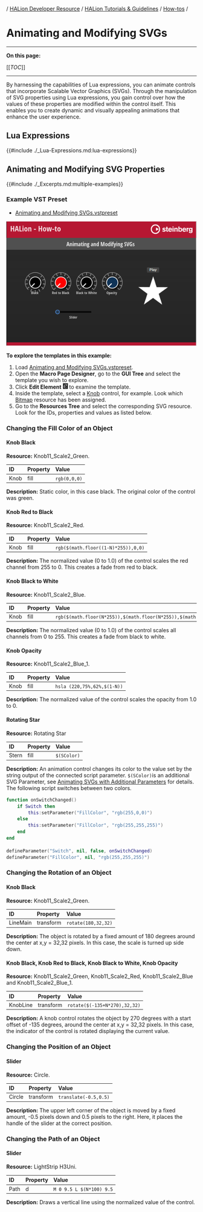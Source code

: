 / [HALion Developer Resource](../../HALion-Developer-Resource.md) / [HALion Tutorials & Guidelines](./HALion-Tutorials-Guidelines.md) / [How-tos](./How-tos.md) /

# Animating and Modifying SVGs

---

**On this page:**

[[_TOC_]]

---

By harnessing the capabilities of Lua expressions, you can animate controls that incorporate Scalable Vector Graphics (SVGs). Through the manipulation of SVG properties using Lua expressions, you gain control over how the values of these properties are modified within the control itself. This enables you to create dynamic and visually appealing animations that enhance the user experience.

## Lua Expressions

{{#include ./_Lua-Expressions.md:lua-expressions}}

## Animating and Modifying SVG Properties

{{#include ./_Excerpts.md:multiple-examples}}

### Example VST Preset

* [Animating and Modifying SVGs.vstpreset](../vstpresets/Animating%20and%20Modifying%20SVGs.vstpreset)

![Animating and Modifying SVGs](../images/Animating-and-Modifying-SVGs.png)

**To explore the templates in this example:**

1. Load [Animating and Modifying SVGs.vstpreset](../vstpresets/Animating%20and%20Modifying%20SVGs.vstpreset).
1. Open the **Macro Page Designer**, go to the **GUI Tree** and select the template you wish to explore. 
1. Click **Edit Element** ![Edit Element](../images/EditElement.PNG) to examine the template.
1. Inside the template, select a [Knob](../../HALion-Macro-Page/pages/Knob.md) control, for example. Look which [Bitmap](../../HALion-Macro-Page/pages/Bitmap.md) resource has been assigned.
1. Go to the **Resources Tree** and select the corresponding SVG resource. Look for the IDs, properties and values as listed below.

### Changing the Fill Color of an Object

#### Knob Black

**Resource:** Knob11_Scale2_Green.

|ID|Property|Value|
|:-|:-|:-|
|Knob|fill|``rgb(0,0,0)``|

**Description:** Static color, in this case black. The original color of the control was green.

#### Knob Red to Black

**Resource:** Knob11_Scale2_Red.

|ID|Property|Value|
|:-|:-|:-|
|Knob|fill|``rgb($(math.floor((1-N)*255)),0,0)``|

**Description:** The normalized value (0 to 1.0) of the control scales the red channel from 255 to 0. This creates a fade from red to black.

#### Knob Black to White

**Resource:** Knob11_Scale2_Blue.

|ID|Property|Value|
|:-|:-|:-|
|Knob|fill|``rgb($(math.floor(N*255)),$(math.floor(N*255)),$(math.floor(N*255)))``|

**Description:** The normalized value (0 to 1.0) of the control scales all channels from 0 to 255. This creates a fade from black to white.

#### Knob Opacity

**Resource:** Knob11_Scale2_Blue_1.

|ID|Property|Value|
|:-|:-|:-|
|Knob|fill|``hsla (220,75%,62%,$(1-N))``|

**Description:** The normalized value of the control scales the opacity from 1.0 to 0.

#### Rotating Star

**Resource:** Rotating Star

|ID|Property|Value|
|:-|:-|:-|
|Stern|fill|``$(SColor)``|

**Description:** An animation control changes its color to the value set by the string output of the connected script parameter. ``$(SColor)``is an additional SVG Parameter, see [Animating SVGs with Additional Parameters](./Animating-SVGs-with-Additional-Parameters.md) for details. The following script switches between two colors.

```lua
function onSwitchChanged() 
    if Switch then
        this:setParameter("FillColor", "rgb(255,0,0)")
    else
        this:setParameter("FillColor", "rgb(255,255,255)")
    end
end

defineParameter("Switch", nil, false, onSwitchChanged)
defineParameter("FillColor", nil, "rgb(255,255,255)")
```

### Changing the Rotation of an Object

#### Knob Black

**Resource:** Knob11_Scale2_Green.

|ID|Property|Value|
|:-|:-|:-|
|LineMain|transform|``rotate(180,32,32)``|

**Description:** The object is rotated by a fixed amount of 180 degrees around the center at x,y = 32,32 pixels. In this case, the scale is turned up side down.

#### Knob Black, Knob Red to Black, Knob Black to White, Knob Opacity

**Resource:** Knob11_Scale2_Green, Knob11_Scale2_Red, Knob11_Scale2_Blue and Knob11_Scale2_Blue_1.

|ID|Property|Value|
|:-|:-|:-|
|KnobLine|transform|``rotate($(-135+N*270),32,32)``|

**Description:** A knob control rotates the object by 270 degrees with a start offset of -135 degrees, around the center at x,y = 32,32 pixels. In this case, the indicator of the control is rotated displaying the current value.

### Changing the Position of an Object

#### Slider

**Resource:** Circle.

|ID|Property|Value|
|:-|:-|:-|
|Circle|transform|``translate(-0.5,0.5)``|

**Description:** The upper left corner of the object is moved by a fixed amount, -0.5 pixels down and 0.5 pixels to the right. Here, it places the handle of the slider at the correct position.

### Changing the Path of an Object

#### Slider

**Resource:** LightStrip H3Uni.

|ID|Property|Value|
|:-|:-|:-|
|Path|d|``M 0 9.5 L $(N*100) 9.5``|

**Description:** Draws a vertical line using the normalized value of the control.
